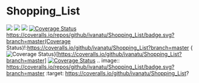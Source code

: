 # Shopping_List
<a href="https://codeclimate.com/github/codeclimate/codeclimate"><img src="https://codeclimate.com/github/codeclimate/codeclimate/badges/gpa.svg" /></a>
<a href="https://codeclimate.com/github/codeclimate/codeclimate/coverage"><img src="https://codeclimate.com/github/codeclimate/codeclimate/badges/coverage.svg" /></a>
<a href="https://codeclimate.com/github/codeclimate/codeclimate"><img src="https://codeclimate.com/github/codeclimate/codeclimate/badges/issue_count.svg" /></a>
[![Coverage Status](https://coveralls.io/repos/github/ivanatu/Shopping_List/badge.svg?branch=master)](https://coveralls.io/github/ivanatu/Shopping_List?branch=master)
https://coveralls.io/repos/github/ivanatu/Shopping_List/badge.svg?branch=master(Coverage Status)!:https://coveralls.io/github/ivanatu/Shopping_List?branch=master
{<img src="https://coveralls.io/repos/github/ivanatu/Shopping_List/badge.svg?branch=master" alt="Coverage Status" />}[https://coveralls.io/github/ivanatu/Shopping_List?branch=master]
<a href='https://coveralls.io/github/ivanatu/Shopping_List?branch=master'><img src='https://coveralls.io/repos/github/ivanatu/Shopping_List/badge.svg?branch=master' alt='Coverage Status' /></a>
.. image:: https://coveralls.io/repos/github/ivanatu/Shopping_List/badge.svg?branch=master
:target: https://coveralls.io/github/ivanatu/Shopping_List?
